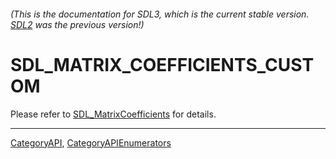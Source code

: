 ###### (This is the documentation for SDL3, which is the current stable version. [SDL2](https://wiki.libsdl.org/SDL2/) was the previous version!)
# SDL_MATRIX_COEFFICIENTS_CUSTOM

Please refer to [SDL_MatrixCoefficients](SDL_MatrixCoefficients) for details.

----
[CategoryAPI](CategoryAPI), [CategoryAPIEnumerators](CategoryAPIEnumerators)

